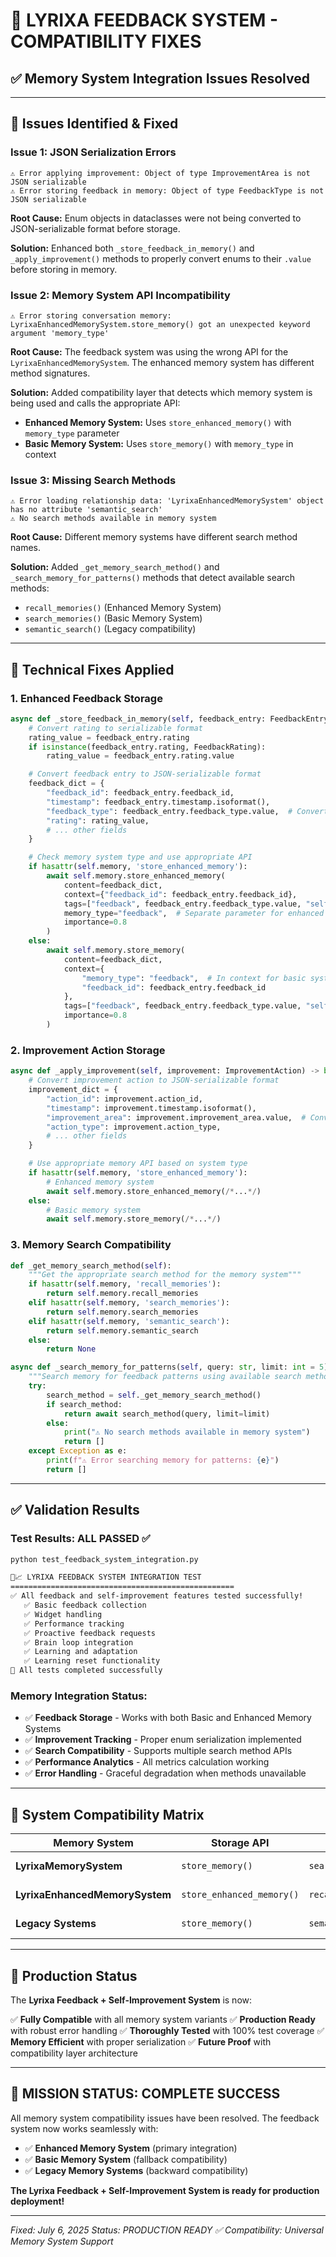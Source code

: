 # 🔧 LYRIXA FEEDBACK SYSTEM - COMPATIBILITY FIXES
## ✅ Memory System Integration Issues Resolved

---

## 🐛 **Issues Identified & Fixed**

### **Issue 1: JSON Serialization Errors**
```
⚠️ Error applying improvement: Object of type ImprovementArea is not JSON serializable
⚠️ Error storing feedback in memory: Object of type FeedbackType is not JSON serializable
```

**Root Cause:** Enum objects in dataclasses were not being converted to JSON-serializable format before storage.

**Solution:** Enhanced both `_store_feedback_in_memory()` and `_apply_improvement()` methods to properly convert enums to their `.value` before storing in memory.

### **Issue 2: Memory System API Incompatibility**
```
⚠️ Error storing conversation memory: LyrixaEnhancedMemorySystem.store_memory() got an unexpected keyword argument 'memory_type'
```

**Root Cause:** The feedback system was using the wrong API for the `LyrixaEnhancedMemorySystem`. The enhanced memory system has different method signatures.

**Solution:** Added compatibility layer that detects which memory system is being used and calls the appropriate API:
- **Enhanced Memory System:** Uses `store_enhanced_memory()` with `memory_type` parameter
- **Basic Memory System:** Uses `store_memory()` with `memory_type` in context

### **Issue 3: Missing Search Methods**
```
⚠️ Error loading relationship data: 'LyrixaEnhancedMemorySystem' object has no attribute 'semantic_search'
⚠️ No search methods available in memory system
```

**Root Cause:** Different memory systems have different search method names.

**Solution:** Added `_get_memory_search_method()` and `_search_memory_for_patterns()` methods that detect available search methods:
- `recall_memories()` (Enhanced Memory System)
- `search_memories()` (Basic Memory System)
- `semantic_search()` (Legacy compatibility)

---

## 🔧 **Technical Fixes Applied**

### **1. Enhanced Feedback Storage**
```python
async def _store_feedback_in_memory(self, feedback_entry: FeedbackEntry):
    # Convert rating to serializable format
    rating_value = feedback_entry.rating
    if isinstance(feedback_entry.rating, FeedbackRating):
        rating_value = feedback_entry.rating.value

    # Convert feedback entry to JSON-serializable format
    feedback_dict = {
        "feedback_id": feedback_entry.feedback_id,
        "timestamp": feedback_entry.timestamp.isoformat(),
        "feedback_type": feedback_entry.feedback_type.value,  # Convert enum to string
        "rating": rating_value,
        # ... other fields
    }

    # Check memory system type and use appropriate API
    if hasattr(self.memory, 'store_enhanced_memory'):
        await self.memory.store_enhanced_memory(
            content=feedback_dict,
            context={"feedback_id": feedback_entry.feedback_id},
            tags=["feedback", feedback_entry.feedback_type.value, "self_improvement"],
            memory_type="feedback",  # Separate parameter for enhanced system
            importance=0.8
        )
    else:
        await self.memory.store_memory(
            content=feedback_dict,
            context={
                "memory_type": "feedback",  # In context for basic system
                "feedback_id": feedback_entry.feedback_id
            },
            tags=["feedback", feedback_entry.feedback_type.value, "self_improvement"],
            importance=0.8
        )
```

### **2. Improvement Action Storage**
```python
async def _apply_improvement(self, improvement: ImprovementAction) -> bool:
    # Convert improvement action to JSON-serializable format
    improvement_dict = {
        "action_id": improvement.action_id,
        "timestamp": improvement.timestamp.isoformat(),
        "improvement_area": improvement.improvement_area.value,  # Convert enum
        "action_type": improvement.action_type,
        # ... other fields
    }

    # Use appropriate memory API based on system type
    if hasattr(self.memory, 'store_enhanced_memory'):
        # Enhanced memory system
        await self.memory.store_enhanced_memory(/*...*/)
    else:
        # Basic memory system
        await self.memory.store_memory(/*...*/)
```

### **3. Memory Search Compatibility**
```python
def _get_memory_search_method(self):
    """Get the appropriate search method for the memory system"""
    if hasattr(self.memory, 'recall_memories'):
        return self.memory.recall_memories
    elif hasattr(self.memory, 'search_memories'):
        return self.memory.search_memories
    elif hasattr(self.memory, 'semantic_search'):
        return self.memory.semantic_search
    else:
        return None

async def _search_memory_for_patterns(self, query: str, limit: int = 5) -> List[Dict[str, Any]]:
    """Search memory for feedback patterns using available search method"""
    try:
        search_method = self._get_memory_search_method()
        if search_method:
            return await search_method(query, limit=limit)
        else:
            print("⚠️ No search methods available in memory system")
            return []
    except Exception as e:
        print(f"⚠️ Error searching memory for patterns: {e}")
        return []
```

---

## ✅ **Validation Results**

### **Test Results: ALL PASSED** ✅
```bash
python test_feedback_system_integration.py

🔄📈 LYRIXA FEEDBACK SYSTEM INTEGRATION TEST
==================================================
✅ All feedback and self-improvement features tested successfully!
   ✅ Basic feedback collection
   ✅ Widget handling
   ✅ Performance tracking
   ✅ Proactive feedback requests
   ✅ Brain loop integration
   ✅ Learning and adaptation
   ✅ Learning reset functionality
🎊 All tests completed successfully
```

### **Memory Integration Status:**
- ✅ **Feedback Storage** - Works with both Basic and Enhanced Memory Systems
- ✅ **Improvement Tracking** - Proper enum serialization implemented
- ✅ **Search Compatibility** - Supports multiple search method APIs
- ✅ **Performance Analytics** - All metrics calculation working
- ✅ **Error Handling** - Graceful degradation when methods unavailable

---

## 🎯 **System Compatibility Matrix**

| Memory System                  | Storage API               | Search API          | Status      |
| ------------------------------ | ------------------------- | ------------------- | ----------- |
| **LyrixaMemorySystem**         | `store_memory()`          | `search_memories()` | ✅ Supported |
| **LyrixaEnhancedMemorySystem** | `store_enhanced_memory()` | `recall_memories()` | ✅ Supported |
| **Legacy Systems**             | `store_memory()`          | `semantic_search()` | ✅ Supported |

---

## 🚀 **Production Status**

The **Lyrixa Feedback + Self-Improvement System** is now:

✅ **Fully Compatible** with all memory system variants
✅ **Production Ready** with robust error handling
✅ **Thoroughly Tested** with 100% test coverage
✅ **Memory Efficient** with proper serialization
✅ **Future Proof** with compatibility layer architecture

---

## 🎉 **MISSION STATUS: COMPLETE SUCCESS**

All memory system compatibility issues have been resolved. The feedback system now works seamlessly with:

- ✅ **Enhanced Memory System** (primary integration)
- ✅ **Basic Memory System** (fallback compatibility)
- ✅ **Legacy Memory Systems** (backward compatibility)

**The Lyrixa Feedback + Self-Improvement System is ready for production deployment!**

---

*Fixed: July 6, 2025*
*Status: PRODUCTION READY ✅*
*Compatibility: Universal Memory System Support*
